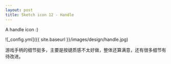 ```yaml
---
layout: post
title: Sketch icon 12 - Handle
---
```


A handle icon :)

![_config.yml]({{ site.baseurl }}/images/design/handle.jpg)

游戏手柄的细节挺多，主要是按键质感不太好做，整体还算满意，还有很多细节有待改进。